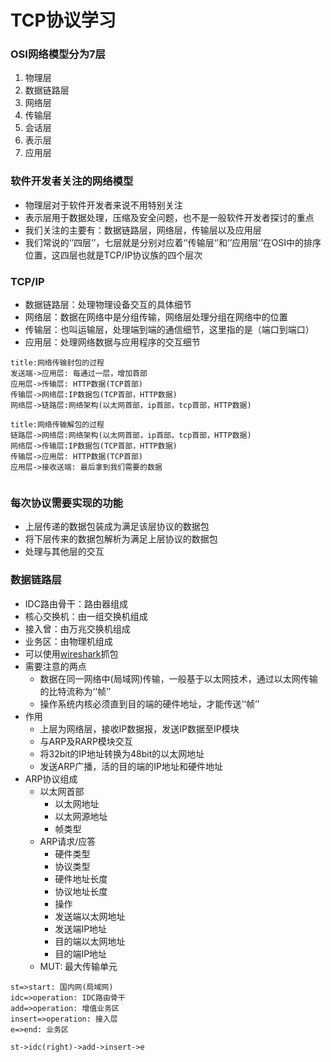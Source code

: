 # TCP协议学习

### OSI网络模型分为7层

1. 物理层
2. 数据链路层
3. 网络层
4. 传输层
5. 会话层
6. 表示层
7. 应用层

### 软件开发者关注的网络模型

- 物理层对于软件开发者来说不用特别关注
- 表示层用于数据处理，压缩及安全问题，也不是一般软件开发者探讨的重点
- 我们关注的主要有：数据链路层，网络层，传输层以及应用层
- 我们常说的‘’四层‘’，七层就是分别对应着‘’传输层‘’和‘’应用层‘’在OSI中的排序位置，这四层也就是TCP/IP协议族的四个层次

### TCP/IP 

- 数据链路层：处理物理设备交互的具体细节
- 网络层：数据在网络中是分组传输，网络层处理分组在网络中的位置
- 传输层：也叫运输层，处理端到端的通信细节，这里指的是（端口到端口）
- 应用层：处理网络数据与应用程序的交互细节

```sequence
title:网络传输封包的过程
发送端->应用层: 每通过一层，增加首部
应用层->传输层: HTTP数据(TCP首部)
传输层->网络层:IP数据包(TCP首部，HTTP数据)
网络层->链路层:网络架构(以太网首部，ip首部，tcp首部，HTTP数据)
```

```sequence
title:网络传输解包的过程
链路层->网络层:网络架构(以太网首部，ip首部，tcp首部，HTTP数据)
网络层->传输层:IP数据包(TCP首部，HTTP数据)
传输层->应用层: HTTP数据(TCP首部)
应用层->接收送端: 最后拿到我们需要的数据


```

### 每次协议需要实现的功能

- 上层传递的数据包装成为满足该层协议的数据包
- 将下层传来的数据包解析为满足上层协议的数据包
- 处理与其他层的交互

### 数据链路层

- IDC路由骨干：路由器组成
- 核心交换机：由一组交换机组成
- 接入曾：由万兆交换机组成
- 业务区：由物理机组成
- 可以使用[wireshark](https://www.wireshark.org/download.html)抓包
- 需要注意的两点
  - 数据在同一网络中(局域网)传输，一般基于以太网技术，通过以太网传输的比特流称为‘‘帧’’
  - 操作系统内核必须直到目的端的硬件地址，才能传送‘‘帧’’
- 作用
  - 上层为网络层，接收IP数据报，发送IP数据至IP模块
  - 与ARP及RARP模块交互
  - 将32bit的IP地址转换为48bit的以太网地址
  - 发送ARP广播，活的目的端的IP地址和硬件地址
- ARP协议组成
  - 以太网首部
    - 以太网地址
    - 以太网源地址
    - 帧类型
  - ARP请求/应答
    - 硬件类型
    - 协议类型
    - 硬件地址长度
    - 协议地址长度
    - 操作
    - 发送端以太网地址
    - 发送端IP地址
    - 目的端以太网地址
    - 目的端IP地址
  - MUT: 最大传输单元

```flow
st=>start: 国内网(局域网)
idc=>operation: IDC路由骨干
add=>operation: 增值业务区
insert=>operation: 接入层
e=>end: 业务区

st->idc(right)->add->insert->e
```

